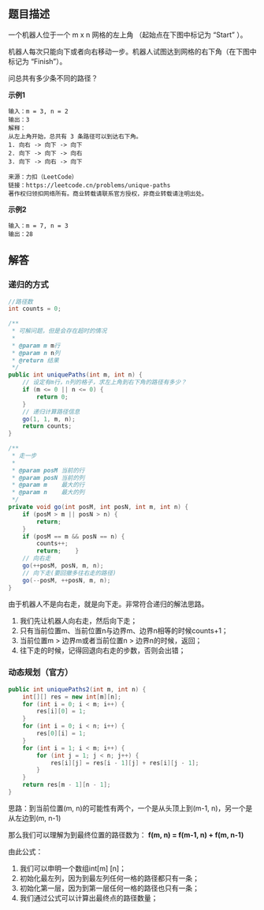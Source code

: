 ## 题目描述

一个机器人位于一个 m x n 网格的左上角 （起始点在下图中标记为 “Start” ）。

机器人每次只能向下或者向右移动一步。机器人试图达到网格的右下角（在下图中标记为 “Finish”）。

问总共有多少条不同的路径？

**示例1**
```
输入：m = 3, n = 2
输出：3
解释：
从左上角开始，总共有 3 条路径可以到达右下角。
1. 向右 -> 向下 -> 向下
2. 向下 -> 向下 -> 向右
3. 向下 -> 向右 -> 向下

来源：力扣（LeetCode）
链接：https://leetcode.cn/problems/unique-paths
著作权归领扣网络所有。商业转载请联系官方授权，非商业转载请注明出处。
```

**示例2**
```
输入：m = 7, n = 3
输出：28
```

## 解答
### 递归的方式
```Java
//路径数  
int counts = 0;  
  
/**  
 * 可解问题，但是会存在超时的情况  
 *  
 * @param m m行  
 * @param n n列  
 * @return 结果  
 */  
public int uniquePaths(int m, int n) {  
    // 设定有m行，n列的格子，求左上角到右下角的路径有多少？  
    if (m <= 0 || n <= 0) {  
        return 0;  
    }  
    // 递归计算路径信息  
    go(1, 1, m, n);  
    return counts;  
}  
  
/**  
 * 走一步  
 *  
 * @param posM 当前的行  
 * @param posN 当前的列  
 * @param m    最大的行  
 * @param n    最大的列  
 */  
private void go(int posM, int posN, int m, int n) {  
    if (posM > m || posN > n) {  
        return;  
    }  
    if (posM == m && posN == n) {  
        counts++;  
        return;    }  
    // 向右走  
    go(++posM, posN, m, n);  
    // 向下走(要回撤多往右走的路径)  
    go(--posM, ++posN, m, n);  
}
```

由于机器人不是向右走，就是向下走。非常符合递归的解法思路。
1. 我们先让机器人向右走，然后向下走；
2. 只有当前位置m、当前位置n与边界m、边界n相等的时候counts+1；
3. 当前位置m > 边界m或者当前位置n > 边界n的时候，返回；
4. 往下走的时候，记得回退向右走的步数，否则会出错；

### 动态规划（官方）
```Java
public int uniquePaths2(int m, int n) {  
    int[][] res = new int[m][n];  
    for (int i = 0; i < m; i++) {  
        res[i][0] = 1;  
    }  
    for (int i = 0; i < n; i++) {  
        res[0][i] = 1;  
    }  
    for (int i = 1; i < m; i++) {  
        for (int j = 1; j < n; j++) {  
            res[i][j] = res[i - 1][j] + res[i][j - 1];  
        }  
    }  
    return res[m - 1][n - 1];  
}
```


思路：到当前位置(m, n)的可能性有两个，一个是从头顶上到(m-1, n)，另一个是从左边到(m, n-1)

那么我们可以理解为到最终位置的路径数为： **f(m, n) = f(m-1, n) + f(m, n-1)**

由此公式：
1. 我们可以申明一个数组int[m]  [n]；
2. 初始化最左列，因为到最左列任何一格的路径都只有一条；
3. 初始化第一层，因为到第一层任何一格的路径也只有一条；
4. 我们通过公式可以计算出最终点的路径数量；